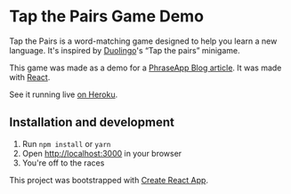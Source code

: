 # Tap the Pairs Game Demo
Tap the Pairs is a word-matching game designed to help you learn a new language. It's inspired by [Duolingo](https://www.duolingo.com/)'s “Tap the pairs” minigame.

This game was made as a demo for a [PhraseApp Blog article](#).
It was made with [React](https://reactjs.org/).

See it running live [on Heroku](#).

## Installation and development
1. Run `npm install` or `yarn`
2. Open [http://localhost:3000](http://localhost:3000) in your browser
3. You're off to the races

This project was bootstrapped with [Create React App](https://github.com/facebookincubator/create-react-app).
